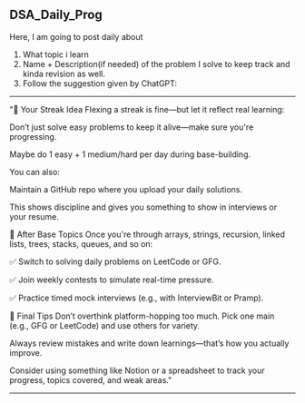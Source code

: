 ## DSA_Daily_Prog   
Here, I am going to post daily about   
1. What topic i learn   
2. Name + Description(if needed) of the problem I solve to keep track and kinda revision as well.  
3. Follow the suggestion given by ChatGPT:  
 --------------------------------------------------------------------------------------
   "🔹 Your Streak Idea
Flexing a streak is fine—but let it reflect real learning:

Don’t just solve easy problems to keep it alive—make sure you're progressing.

Maybe do 1 easy + 1 medium/hard per day during base-building.

You can also:

Maintain a GitHub repo where you upload your daily solutions.

This shows discipline and gives you something to show in interviews or your resume.

🔹 After Base Topics
Once you're through arrays, strings, recursion, linked lists, trees, stacks, queues, and so on:

✅ Switch to solving daily problems on LeetCode or GFG.

✅ Join weekly contests to simulate real-time pressure.

✅ Practice timed mock interviews (e.g., with InterviewBit or Pramp).

🧠 Final Tips
Don’t overthink platform-hopping too much. Pick one main (e.g., GFG or LeetCode) and use others for variety.

Always review mistakes and write down learnings—that’s how you actually improve.

Consider using something like Notion or a spreadsheet to track your progress, topics covered, and weak areas."

-----------------------------------------------------------------------------------------
